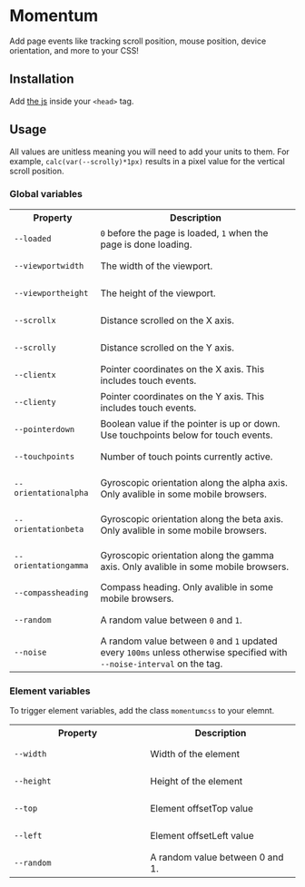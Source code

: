 # Momentum

Add page events like tracking scroll position, mouse position, device orientation, and more to your CSS!

## Installation

Add [the js](https://raw.githubusercontent.com/scottkellum/momentum-css/master/momentum-css.js) inside your `<head>` tag.

## Usage

All values are unitless meaning you will need to add your units to them. For example, `calc(var(--scrolly)*1px)` results in a pixel value for the vertical scroll position.

### Global variables

<table>
<tr><th>Property<th>Description
<tr><td><pre><code>--loaded</code></pre><td><code>0</code> before the page is loaded, <code>1</code> when the page is done loading.
<tr><td><pre><code>--viewportwidth</code></pre><td>The width of the viewport.
<tr><td><pre><code>--viewportheight</code></pre><td>The height of the viewport.
<tr><td><pre><code>--scrollx</code></pre><td>Distance scrolled on the X axis.
<tr><td><pre><code>--scrolly</code></pre><td>Distance scrolled on the Y axis.
<tr><td><pre><code>--clientx</code></pre><td>Pointer coordinates on the X axis. This includes touch events.
<tr><td><pre><code>--clienty</code></pre><td>Pointer coordinates on the Y axis. This includes touch events.
<tr><td><pre><code>--pointerdown</code></pre><td>Boolean value if the pointer is up or down. Use touchpoints below for touch events.
<tr><td><pre><code>--touchpoints</code></pre><td>Number of touch points currently active.
<tr><td><pre><code>--orientationalpha</code></pre><td>Gyroscopic orientation along the alpha axis. Only avalible in some mobile browsers.
<tr><td><pre><code>--orientationbeta</code></pre><td>Gyroscopic orientation along the beta axis. Only avalible in some mobile browsers.
<tr><td><pre><code>--orientationgamma</code></pre><td>Gyroscopic orientation along the gamma axis. Only avalible in some mobile browsers.
<tr><td><pre><code>--compassheading</code></pre><td>Compass heading. Only avalible in some mobile browsers.
<tr><td><pre><code>--random</code></pre><td>A random value between <code>0</code> and <code>1</code>.
<tr><td><pre><code>--noise</code></pre><td>A random value between <code>0</code> and <code>1</code> updated every <code>100ms</code> unless otherwise specified with <code>--noise-interval</code> on the <code><body></code> tag.
</table>

### Element variables

To trigger element variables, add the class `momentumcss` to your elemnt.

<table>
<tr><th style="width:14em">Property<th>Description
<tr><td><pre><code>--width</code></pre><td>Width of the element
<tr><td><pre><code>--height</code></pre><td>Height of the element
<tr><td><pre><code>--top</code></pre><td>Element offsetTop value
<tr><td><pre><code>--left</code></pre><td>Element offsetLeft value
<tr><td><pre><code>--random</code></pre><td>A random value between 0 and 1.
</table>